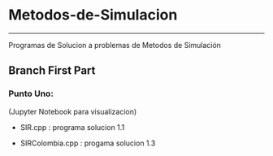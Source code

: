 # Metodos-de-Simulacion
____

Programas de Solucion a problemas de Metodos de Simulación

## Branch First Part
  ### Punto Uno:
  
  (Jupyter Notebook para visualizacion)
  
 - SIR.cpp : programa solucion 1.1
 
 - SIRColombia.cpp : progama solucion 1.3
